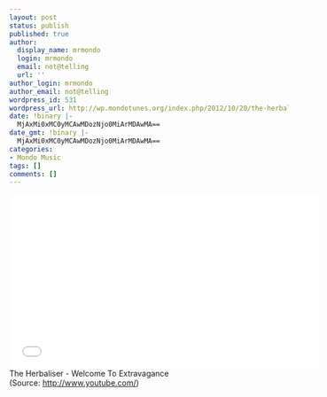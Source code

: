 ```yaml
---
layout: post
status: publish
published: true
author:
  display_name: mrmondo
  login: mrmondo
  email: not@telling
  url: ''
author_login: mrmondo
author_email: not@telling
wordpress_id: 531
wordpress_url: http://wp.mondotunes.org/index.php/2012/10/20/the-herbaliser-welcome-to-extravagance/
date: !binary |-
  MjAxMi0xMC0yMCAwMDozNjo0MiArMDAwMA==
date_gmt: !binary |-
  MjAxMi0xMC0yMCAwMDozNjo0MiArMDAwMA==
categories:
- Mondo Music
tags: []
comments: []
---
```

<iframe width="560" height="315" src="//www.youtube.com/embed/f5CwZ-eyawU" frameborder="0"> </iframe>
The Herbaliser - Welcome To Extravagance
<div class="attribution">(<span>Source:</span> <a href="http://www.youtube.com/">http://www.youtube.com/</a>)</div>

